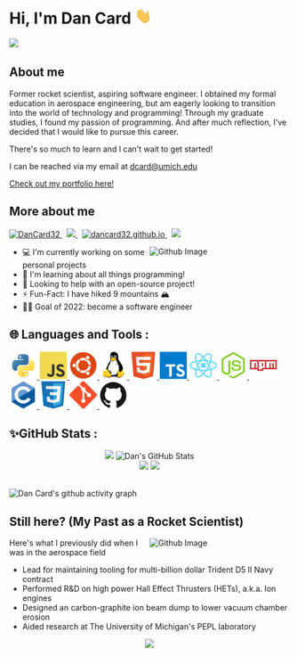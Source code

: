 <!-- #################################################################################################################################### -->
# Hi, I'm Dan Card <img src="https://raw.githubusercontent.com/ABSphreak/ABSphreak/master/gifs/Hi.gif" width="30px">

<img src="https://raw.githubusercontent.com/halfrost/halfrost/master/icons/header_.png"/>

<!-- #################################################################################################################################### -->
## About me
Former rocket scientist, aspiring software engineer. I obtained my formal education in aerospace engineering, but am eagerly looking to transition into the world of technology and programming! Through my graduate studies, I found my passion of programming. And after much reflection, I've decided that I would like to pursue this career.

There's so much to learn and I can't wait to get started!

I can be reached via my email at dcard@umich.edu

[Check out my portfolio here!](https://dancard32.github.io/website/#/home)

<!-- #################################################################################################################################### -->
## More about me
<p align="left"> 
  <a href="https://twitter.com/DanCard32" target="_blank">
    <img src="https://img.shields.io/twitter/follow/DanCard32?logo=twitter&style=for-the-badge" alt="DanCard32" />
  </a>&nbsp
  <a href="https://www.linkedin.com/in/dan-card" target="_blank">
    <img src="https://img.shields.io/badge/-Dan%20Card-0077B5?style=for-the-badge&logo=Linkedin&logoColor=white" />
  </a>&nbsp
  <a href="http:/dancard32.github.io/website" target="_blank">
    <img src="https://img.shields.io/badge/dancard32.github.io-Portfolio-lightgrey?style=for-the-badge&logo=github" alt="dancard32.github.io" />
  </a>&nbsp
  <a href="mailto:dcard@umich.edu" target="_blank">
    <img src="https://img.shields.io/badge/-Gmail-c14438?style=for-the-badge&logo=Gmail&logoColor=white&link=mailto:dcard@umich.edu" />
  </a>
</p>

<img width="50%" align="right" alt="Github Image" src="https://github.com/ma-shamshiri/Human-Activity-Recognition/blob/main/images/Human%20Activity.gif" />

* 💻 I'm currently working on some personal projects
* 📝 I'm learning about all things programming!
* 🧐 Looking to help with an open-source project!
* ⚡️ Fun-Fact: I have hiked 9 mountains 🏔
* 🙌🏽 Goal of 2022: become a software engineer

<!-- #################################################################################################################################### -->
## 🌐 Languages and Tools :
<p align="left">
<!-- Most familiar in descending order -->
      <a href="https://www.python.org/" target="_blank"> 
        <code><img src="https://raw.githubusercontent.com/devicons/devicon/2809b567852a4648062a2d3e7c1c531367458c0b/icons/python/python-original.svg" alt="python" width="50" height="50"/></code> 
    </a>
    <a href="https://www.javascript.com/" target="_blank"> 
        <code><img src="https://raw.githubusercontent.com/devicons/devicon/2809b567852a4648062a2d3e7c1c531367458c0b/icons/javascript/javascript-original.svg" alt="JavaScript" width="50" height="50"/></code> 
    </a> 
      <a href="https://ubuntu.com/" target="_blank"> 
        <code><img src="https://raw.githubusercontent.com/devicons/devicon/2809b567852a4648062a2d3e7c1c531367458c0b/icons/ubuntu/ubuntu-plain.svg" alt="ubuntu" width="50" height="50"/></code> 
    </a>
      <a href="https://www.linux.org/" target="_blank"> 
        <code><img src="https://raw.githubusercontent.com/devicons/devicon/2809b567852a4648062a2d3e7c1c531367458c0b/icons/linux/linux-original.svg" alt="linux" width="50" height="50"/></code> 
    </a>
      <a href="https://devdocs.io/html/" target="_blank"> 
        <code><img src="https://raw.githubusercontent.com/devicons/devicon/2809b567852a4648062a2d3e7c1c531367458c0b/icons/html5/html5-original.svg" alt="html" width="50" height="50"/></code> 
    </a>
      <a href="https://www.typescriptlang.org/" target="_blank"> 
        <code><img src="https://raw.githubusercontent.com/devicons/devicon/2809b567852a4648062a2d3e7c1c531367458c0b/icons/typescript/typescript-original.svg" alt="Type Script" width="50" height="50"/></code> 
    </a> 
    <a href="https://reactjs.org/" target="_blank"> 
        <code><img src="https://raw.githubusercontent.com/devicons/devicon/2809b567852a4648062a2d3e7c1c531367458c0b/icons/react/react-original.svg" alt="ReactJS" width="50" height="50"/></code> 
    </a> 
    <a href="https://nodejs.org/" target="_blank"> 
        <code><img src="https://raw.githubusercontent.com/devicons/devicon/2809b567852a4648062a2d3e7c1c531367458c0b/icons/nodejs/nodejs-original.svg" alt="NodeJS" width="50" height="50"/></code> 
    </a> 
    <a href="https://www.npmjs.com/" target="_blank"> 
        <code><img src="https://raw.githubusercontent.com/devicons/devicon/2809b567852a4648062a2d3e7c1c531367458c0b/icons/npm/npm-original-wordmark.svg" alt="NPM" width="50" height="50"/></code> 
    </a> 
    <a href="https://devdocs.io/c/" target="_blank"> 
        <code><img src="https://raw.githubusercontent.com/devicons/devicon/2809b567852a4648062a2d3e7c1c531367458c0b/icons/c/c-original.svg" alt="c" width="50" height="50"/></code> 
    </a>
    <a href="https://devdocs.io/css/" target="_blank"> 
        <code><img src="https://raw.githubusercontent.com/devicons/devicon/2809b567852a4648062a2d3e7c1c531367458c0b/icons/css3/css3-original.svg" alt="css" width="50" height="50"/></code> 
    </a>
    <a href="https://git-scm.com/" target="_blank"> 
        <code><img src="https://raw.githubusercontent.com/devicons/devicon/2809b567852a4648062a2d3e7c1c531367458c0b/icons/git/git-original.svg" alt="git" width="50" height="50"/></code> 
    </a> 
    <a href="https://github.com/" target="_blank"> 
        <code><img src="https://raw.githubusercontent.com/devicons/devicon/2809b567852a4648062a2d3e7c1c531367458c0b/icons/github/github-original.svg" alt="github" width="50" height="50"/></code> 
    </a> 
</p>
          
<!-- #################################################################################################################################### -->
## ✨GitHub Stats :
<div align="center">
  <img width="45%" src="https://github-readme-stats.vercel.app/api/wakatime?username=dancard32&theme=tokyonight&show_icons=true" />
  <img width="45%" src="https://github-readme-stats.vercel.app/api/top-langs/?username=dancard32&layout=compact&langs_count=7&theme=tokyonight&show_icons=true" alt="Dan's GitHub Stats" />
</div>

<div align="center">
  <img width="45%" src="https://github-readme-stats.vercel.app/api?username=dancard32&show_icons=true&theme=tokyonight" />
  <img width="45%" src="https://github-readme-streak-stats.herokuapp.com/?user=dancard32&theme=tokyonight" />
</div>

<br/>  

![Dan Card's github activity graph](https://activity-graph.herokuapp.com/graph?username=dancard32&theme=nord)

<!-- #################################################################################################################################### -->
## Still here? (My Past as a Rocket Scientist)
<img width="50%" align="right" alt="Github Image" src="https://raw.githubusercontent.com/onimur/.github/master/.resources/git-header.svg" />

Here's what I previously did when I was in the aerospace field
* Lead for maintaining tooling for multi-billion dollar Trident D5 II Navy contract
* Performed R&D on high power Hall Effect Thrusters (HETs), a.k.a. Ion engines
* Designed an carbon-graphite ion beam dump to lower vacuum chamber erosion
* Aided research at The University of Michigan's PEPL laboratory

<div align="center">
<img width="100% alt="Github Image" src="https://github.com/ma-shamshiri/Human-Activity-Recognition/blob/main/images/Signal.gif" />
</div>

